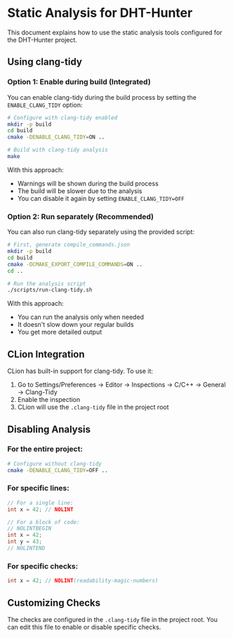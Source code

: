 # Static Analysis for DHT-Hunter

This document explains how to use the static analysis tools configured for the DHT-Hunter project.

## Using clang-tidy

### Option 1: Enable during build (Integrated)

You can enable clang-tidy during the build process by setting the `ENABLE_CLANG_TIDY` option:

```bash
# Configure with clang-tidy enabled
mkdir -p build
cd build
cmake -DENABLE_CLANG_TIDY=ON ..

# Build with clang-tidy analysis
make
```

With this approach:
- Warnings will be shown during the build process
- The build will be slower due to the analysis
- You can disable it again by setting `ENABLE_CLANG_TIDY=OFF`

### Option 2: Run separately (Recommended)

You can also run clang-tidy separately using the provided script:

```bash
# First, generate compile_commands.json
mkdir -p build
cd build
cmake -DCMAKE_EXPORT_COMPILE_COMMANDS=ON ..
cd ..

# Run the analysis script
./scripts/run-clang-tidy.sh
```

With this approach:
- You can run the analysis only when needed
- It doesn't slow down your regular builds
- You get more detailed output

## CLion Integration

CLion has built-in support for clang-tidy. To use it:

1. Go to Settings/Preferences → Editor → Inspections → C/C++ → General → Clang-Tidy
2. Enable the inspection
3. CLion will use the `.clang-tidy` file in the project root

## Disabling Analysis

### For the entire project:
```bash
# Configure without clang-tidy
cmake -DENABLE_CLANG_TIDY=OFF ..
```

### For specific lines:
```cpp
// For a single line:
int x = 42; // NOLINT

// For a block of code:
// NOLINTBEGIN
int x = 42;
int y = 43;
// NOLINTEND
```

### For specific checks:
```cpp
int x = 42; // NOLINT(readability-magic-numbers)
```

## Customizing Checks

The checks are configured in the `.clang-tidy` file in the project root. You can edit this file to enable or disable specific checks.
